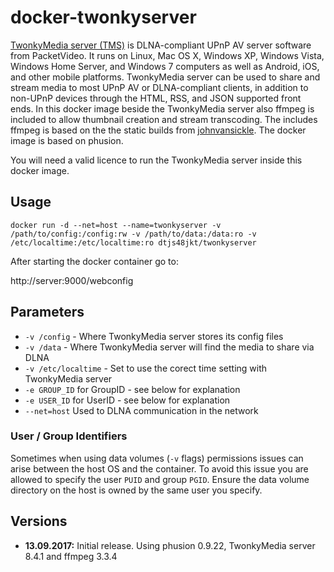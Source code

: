 # docker-twonkyserver
[TwonkyMedia server (TMS)](http://twonky.com/) is DLNA-compliant UPnP AV server software from PacketVideo. It runs on Linux, Mac OS X, Windows XP, Windows Vista, Windows Home Server, and Windows 7 computers as well as Android, iOS, and other mobile platforms. TwonkyMedia server can be used to share and stream media to most UPnP AV or DLNA-compliant clients, in addition to non-UPnP devices through the HTML, RSS, and JSON supported front ends.
In this docker image beside the TwonkyMedia server also ffmpeg is included to allow thumbnail creation and stream transcoding. The includes ffmpeg is based on the the static builds from [johnvansickle](https://johnvansickle.com/ffmpeg/).
The docker image is based on phusion.

You will need a valid licence to run the TwonkyMedia server inside this docker image.

## Usage

```
docker run -d --net=host --name=twonkyserver -v /path/to/config:/config:rw -v /path/to/data:/data:ro -v /etc/localtime:/etc/localtime:ro dtjs48jkt/twonkyserver
```

After starting the docker container go to:

http://server:9000/webconfig

## Parameters
* `-v /config` - Where TwonkyMedia server stores its config files
* `-v /data` - Where TwonkyMedia server will find the media to share via DLNA
* `-v /etc/localtime` - Set to use the corect time setting with TwonkyMedia server 
* `-e GROUP_ID` for GroupID - see below for explanation
* `-e USER_ID` for UserID - see below for explanation
* `--net=host` Used to DLNA communication in the network

### User / Group Identifiers

Sometimes when using data volumes (`-v` flags) permissions issues can arise between the host OS and the container. To avoid this issue you are allowed to specify the user `PUID` and group `PGID`. Ensure the data volume directory on the host is owned by the same user you specify.

## Versions

+ **13.09.2017:** Initial release. Using phusion 0.9.22, TwonkyMedia server 8.4.1 and ffmpeg 3.3.4
